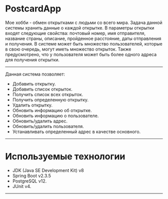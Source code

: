 # PostcardApp

Мое хобби - обмен открытками с людьми со всего мира. Задача данной системы хранить данные о каждой открытке. В параметры открытки входят следующие свойства:
почтовый номер, имя отправителя, название страны, описание, пройденное расстояние, даты отправления и получения. В системе может быть множество пользователей, которые в свою очередь, могут иметь множество открыток. Также предусмотрено, что у пользователя может быть более одного адреса для получения открытки.
____
Данная система позволяет:
- Добавить открытку.
- Добавить список открыток.
- Получить список всех открыток.
- Получить определенную открытку.
- Удалить открытку.
- Обновить информацию об открытке.
- Обновить информацию о пользователе.
- Обновить/удалить адрес.
- Обновить/удалить пользователя.
- Устанавливать определенный адрес в качестве основного.

____
# Используемые технологии
- JDK (Java SE Development Kit) v8
- Spring Boot v2.3.5
- PostgreSQL v12.
- JUnit v4.

____

